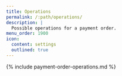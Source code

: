 ```yaml
---
title: Operations
permalink: /:path/operations/
description: |
  Possible operations for a payment order.
menu_order: 1900
icon:
  content: settings
  outlined: true
---
```


{% include payment-order-operations.md %}
